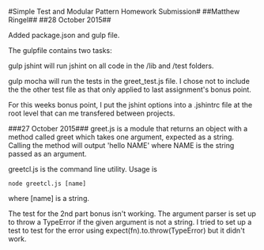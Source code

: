 #Simple Test and Modular Pattern Homework Submission#
##Matthew Ringel##
##28 October 2015##

Added package.json and gulp file.

The gulpfile contains two tasks:

gulp jshint will run jshint on all code in the /lib and /test folders.

gulp mocha will run the tests in the greet_test.js file.  I chose not to include the the other test file as that only applied to last assignment's bonus point.

For this weeks bonus point, I put the jshint options into a .jshintrc file at the root level that can me transfered between projects.




###27 October 2015###
greet.js is a module that returns an object with a method called greet which takes one argument, expected as a string.  Calling the method will output 'hello NAME' where NAME is the string passed as an argument.

greetcl.js is the command line utility.  Usage is

```node greetcl.js [name]```

where [name] is a string.


The test for the 2nd part bonus isn't working.  The argument parser is set up to throw a TypeError if the given argument is not a string.  I tried to set up a test to test for the error using expect(fn).to.throw(TypeError)
but it didn't work.
